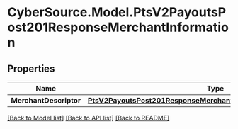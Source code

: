 # CyberSource.Model.PtsV2PayoutsPost201ResponseMerchantInformation
## Properties

Name | Type | Description | Notes
------------ | ------------- | ------------- | -------------
**MerchantDescriptor** | [**PtsV2PayoutsPost201ResponseMerchantInformationMerchantDescriptor**](PtsV2PayoutsPost201ResponseMerchantInformationMerchantDescriptor.md) |  | [optional] 

[[Back to Model list]](../README.md#documentation-for-models) [[Back to API list]](../README.md#documentation-for-api-endpoints) [[Back to README]](../README.md)

